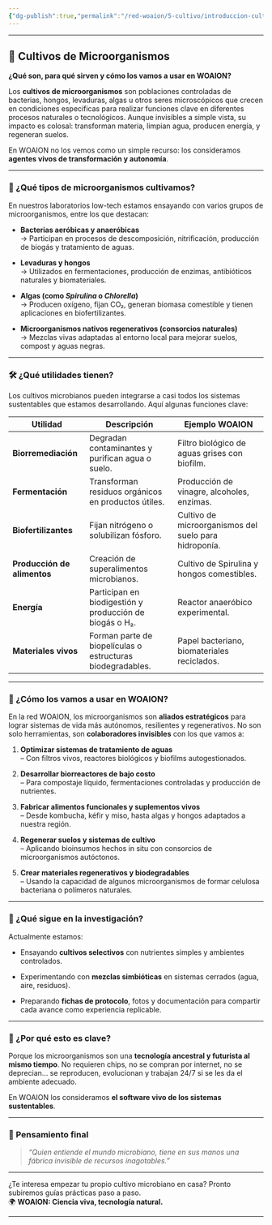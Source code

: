 ```yaml
---
{"dg-publish":true,"permalink":"/red-woaion/5-cultivo/introduccion-cultivos-de-microorganismos/","noteIcon":""}
---
```




---

## 🦠 Cultivos de Microorganismos

**¿Qué son, para qué sirven y cómo los vamos a usar en WOAION?**

Los **cultivos de microorganismos** son poblaciones controladas de bacterias, hongos, levaduras, algas u otros seres microscópicos que crecen en condiciones específicas para realizar funciones clave en diferentes procesos naturales o tecnológicos. Aunque invisibles a simple vista, su impacto es colosal: transforman materia, limpian agua, producen energía, y regeneran suelos.

En WOAION no los vemos como un simple recurso: los consideramos **agentes vivos de transformación y autonomía**.

---

### 🧫 ¿Qué tipos de microorganismos cultivamos?

En nuestros laboratorios low-tech estamos ensayando con varios grupos de microorganismos, entre los que destacan:

- **Bacterias aeróbicas y anaeróbicas**  
    → Participan en procesos de descomposición, nitrificación, producción de biogás y tratamiento de aguas.
    
- **Levaduras y hongos**  
    → Utilizados en fermentaciones, producción de enzimas, antibióticos naturales y biomateriales.
    
- **Algas (como _Spirulina_ o _Chlorella_)**  
    → Producen oxígeno, fijan CO₂, generan biomasa comestible y tienen aplicaciones en biofertilizantes.
    
- **Microorganismos nativos regenerativos (consorcios naturales)**  
    → Mezclas vivas adaptadas al entorno local para mejorar suelos, compost y aguas negras.
    

---

### 🛠️ ¿Qué utilidades tienen?

Los cultivos microbianos pueden integrarse a casi todos los sistemas sustentables que estamos desarrollando. Aquí algunas funciones clave:

|Utilidad|Descripción|Ejemplo WOAION|
|---|---|---|
|**Biorremediación**|Degradan contaminantes y purifican agua o suelo.|Filtro biológico de aguas grises con biofilm.|
|**Fermentación**|Transforman residuos orgánicos en productos útiles.|Producción de vinagre, alcoholes, enzimas.|
|**Biofertilizantes**|Fijan nitrógeno o solubilizan fósforo.|Cultivo de microorganismos del suelo para hidroponía.|
|**Producción de alimentos**|Creación de superalimentos microbianos.|Cultivo de Spirulina y hongos comestibles.|
|**Energía**|Participan en biodigestión y producción de biogás o H₂.|Reactor anaeróbico experimental.|
|**Materiales vivos**|Forman parte de biopelículas o estructuras biodegradables.|Papel bacteriano, biomateriales reciclados.|

---

### 🌱 ¿Cómo los vamos a usar en WOAION?

En la red WOAION, los microorganismos son **aliados estratégicos** para lograr sistemas de vida más autónomos, resilientes y regenerativos. No son solo herramientas, son **colaboradores invisibles** con los que vamos a:

1. **Optimizar sistemas de tratamiento de aguas**  
    – Con filtros vivos, reactores biológicos y biofilms autogestionados.
    
2. **Desarrollar biorreactores de bajo costo**  
    – Para compostaje líquido, fermentaciones controladas y producción de nutrientes.
    
3. **Fabricar alimentos funcionales y suplementos vivos**  
    – Desde kombucha, kéfir y miso, hasta algas y hongos adaptados a nuestra región.
    
4. **Regenerar suelos y sistemas de cultivo**  
    – Aplicando bioinsumos hechos in situ con consorcios de microorganismos autóctonos.
    
5. **Crear materiales regenerativos y biodegradables**  
    – Usando la capacidad de algunos microorganismos de formar celulosa bacteriana o polímeros naturales.
    

---

### 🔬 ¿Qué sigue en la investigación?

Actualmente estamos:

- Ensayando **cultivos selectivos** con nutrientes simples y ambientes controlados.
    
- Experimentando con **mezclas simbióticas** en sistemas cerrados (agua, aire, residuos).
    
- Preparando **fichas de protocolo**, fotos y documentación para compartir cada avance como experiencia replicable.
    

---

### 🚀 ¿Por qué esto es clave?

Porque los microorganismos son una **tecnología ancestral y futurista al mismo tiempo**. No requieren chips, no se compran por internet, no se deprecian… se reproducen, evolucionan y trabajan 24/7 si se les da el ambiente adecuado.

En WOAION los consideramos **el software vivo de los sistemas sustentables**.

---

### 🧠 Pensamiento final

> _“Quien entiende el mundo microbiano, tiene en sus manos una fábrica invisible de recursos inagotables.”_

---

¿Te interesa empezar tu propio cultivo microbiano en casa? Pronto subiremos guías prácticas paso a paso.  
🌍 **WOAION: Ciencia viva, tecnología natural.**

---
